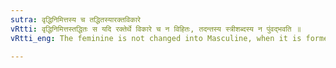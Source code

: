 ```yaml
---
sutra: वृद्धिनिमित्तस्य च तद्धितस्यारक्तविकारे
vRtti: वृद्धिनिमित्तस्तद्धितः स यदि रक्तेर्थे विकारे च न विहितः, तदन्तस्य स्त्रीशब्दस्य न पुंवद्भवति ॥
vRtti_eng: The feminine is not changed into Masculine, when it is formed by such a _Taddhita_ affix, which causes the _Vriddhi_ of the first syllable, with the exception however of the _Taddhitas_ meaning 'colored therewith', and 'made there of'.

---
```

